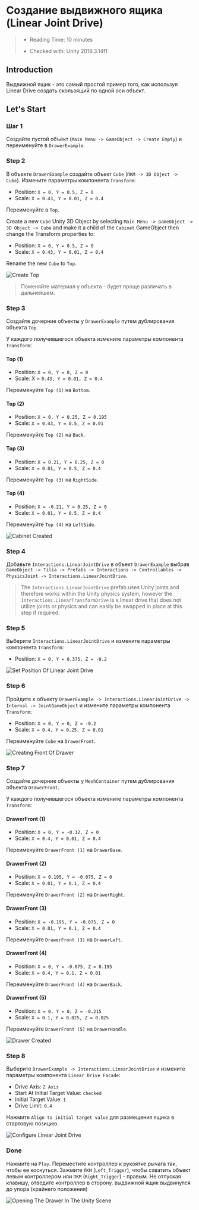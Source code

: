 # Создание выдвижного ящика (Linear Joint Drive)

> * Reading Time: 10 minutes
>
> * Checked with: Unity 2018.3.14f1

## Introduction

Выдвижной ящик - это самый простой пример того, как используя Linear Drive создать скользящий по одной оси объект.

## Let's Start

### Шаг 1

Создайте пустой объект (`Main Menu -> GameObject -> Create Empty`) и переименуйте в `DrawerExample`.

### Step 2

В объекте `DrawerExample` создайте объект `Cube` (`ПКМ -> 3D Object -> Cube`). Измените параметры компонента `Transform`:

  - Position: `X = 0, Y = 0.5, Z = 0`
  - Scale: `X = 0.43, Y = 0.01, Z = 0.4`
  
Переименуйте в `Top`.

Create a new `Cube` Unity 3D Object by selecting `Main Menu -> GameObject -> 3D Object -> Cube` and make it a child of the `Cabinet` GameObject then change the Transform properties to:

* Position: `X = 0, Y = 0.5, Z = 0`
* Scale: `X = 0.43, Y = 0.01, Z = 0.4`

Rename the new `Cube` to `Top`.

![Create Top](assets/images/_05_DrawerTop.png)

> Поменяйте материал у объекта - будет проще различать в дальнейшем.
### Step 3

Создайте дочерние объекты у `DrawerExample` путем дублирования объекта `Top`.

У каждого получившегося объекта измените параметры компонента `Transform`:

#### Top (1)

* Position: `X = 0, Y = 0, Z = 0`
* Scale: X = `0.43, Y = 0.01, Z = 0.4`

Переименуйте `Top (1)` на `Bottom`.

#### Top (2)

* Position: `X = 0, Y = 0.25, Z = 0.195`
* Scale: `X = 0.43, Y = 0.5, Z = 0.01`

Переименуйте `Top (2)` на `Back`.

#### Top (3)

* Position: `X = 0.21, Y = 0.25, Z = 0`
* Scale: `X = 0.01, Y = 0.5, Z = 0.4`

Переименуйте `Top (3)` на `RightSide`.

#### Top (4)

  * Position: `X = -0.21, Y = 0.25, Z = 0`
  * Scale: `X = 0.01, Y = 0.5, Z = 0.4`

Переименуйте `Top (4)` на `LeftSide`.

![Cabinet Created](assets/images/_05_Drawerall.png)

### Step 4

Добавьте `Interactions.LinearJointDrive` в объект `DrawerExample` выбрав `GameObject -> Tilia -> Prefabs -> Interactions -> Controllables -> PhysicsJoint -> Interactions.LinearJointDrive`.

> The `Interactions.LinearJointDrive` prefab uses Unity joints and therefore works within the Unity physics system, however the `Interactions.LinearTransformDrive` is a linear drive that does not utilize joints or physics and can easily be swapped in place at this step if required.
### Step 5

Выберите `Interactions.LinearJointDrive` и измените параметры компонента `Transform`:

  * Position: `X = 0, Y = 0.375, Z = -0.2`

![Set Position Of Linear Joint Drive](assets/images/_05_Linera.png)

### Step 6

Пройдите к объекту `DrawerExample -> Interactions.LinearJointDrive -> Internal -> JointGameObject` и измените параметры компонента `Transform`:

* Position: `X = 0, Y = 0, Z = -0.2`
* Scale: `X = 0.4, Y = 0.25, Z = 0.01`

Переименуйте `Cube` на `DrawerFront`.

![Creating Front Of Drawer](assets/images/_05_DrawerFront.png)

### Step 7

Создайте дочерние объекты у `MeshContainer` путем дублирования объекта `DrawerFront`.

У каждого получившегося объекта измените параметры компонента `Transform`:


#### DrawerFront (1)

* Position: `X = 0, Y = -0.12, Z = 0`
* Scale: `X = 0.4, Y = 0.01, Z = 0.4`

Переименуйте `DrawerFront (1)` на `DrawerBase`.

#### DrawerFront (2)

* Position: `X = 0.195, Y = -0.075, Z = 0`
* Scale: `X = 0.01, Y = 0.1, Z = 0.4`

Переименуйте `DrawerFront (2)` на `DrawerRight`.

#### DrawerFront (3)

* Position: `X = -0.195, Y = -0.075, Z = 0`
* Scale: `X = 0.01, Y = 0.1, Z = 0.4`

Переименуйте `DrawerFront (3)` на `DrawerLeft`.

#### DrawerFront (4)

* Position: `X = 0, Y = -0.075, Z = 0.195`
* Scale: `X = 0.4, Y = 0.1, Z = 0.01`

Переименуйте `DrawerFront (4)` на `DrawerBack`.

#### DrawerFront (5)

* Position: `X = 0, Y = 0, Z = -0.215`
* Scale: `X = 0.1, Y = 0.025, Z = 0.025`

Переименуйте `DrawerFront (5)` на `DrawerHandle`.

![Drawer Created](assets/images/_05_DrawerView.png)

### Step 8

Выберите `DrawerExample -> Interactions.LinearJointDrive` и измените параметры компонента `Linear Drive Facade`:

* Drive Axis: `Z Axis`
* Start At Initial Target Value: `checked`
* Initial Target Value: `1`
* Drive Limit: `0.4`

Нажмите `Align to initial target value` для размещения ящика в стартовую позицию.

![Configure Linear Joint Drive](assets/images/_05_LinearDriveFacade.png)

### Done

Нажмите на `Play`.
Переместите контроллер к рукоятке рычага так, чтобы ее коснуться. 
Зажмите `ЛКМ` (`Left_Trigger`), чтобы схватить объект левым контроллером или `ПКМ` (`Right_Trigger`) - правым. 
Не отпуская клавишу, отведите контроллер в сторону. выдвижной ящик выдвинулся до упора (крайнего положения)

![Opening The Drawer In The Unity Scene](assets/images/Drawer.gif)

